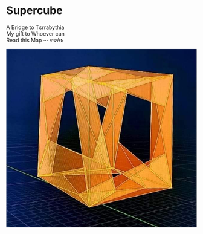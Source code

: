 # Supercube

A Bridge to Tεrrabythia  <br>
My gift to Whoever can <br>
Read this Map ··· 𐤀⦡A⦠  <br>


![](supercube.jpg)
